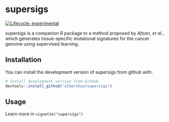 
<!-- README.md is generated from README.Rmd. Please edit that file -->

# supersigs

<!-- badges: start -->

[![Lifecycle:
experimental](https://img.shields.io/badge/lifecycle-experimental-blue.svg)](https://www.tidyverse.org/lifecycle/#experimental)
<!-- [![CRAN Status](https://www.r-pkg.org/badges/version/pkgdown)](https://cran.r-project.org/package=pkgdown) -->
<!-- [![R build status](https://github.com/r-lib/pkgdown/workflows/R-CMD-check/badge.svg)](https://github.com/r-lib/supersigs/actions) -->
<!-- [![Codecov test coverage](https://codecov.io/gh/r-lib/pkgdown/branch/master/graph/badge.svg)](https://codecov.io/gh/r-lib/supersigs?branch=master) -->
<!-- badges: end -->

supersigs is a companion R package to a method proposed by *Afsari, et
al.*, which generates tissue-specific mutational signatures for the
cancer genome using supervised learning.

## Installation

You can install the development version of supersigs from github with:

``` r
# Install development version from GitHub
devtools::install_github("albertkuo/supersigs")
```

## Usage

Learn more in `vignette("supersigs")`
